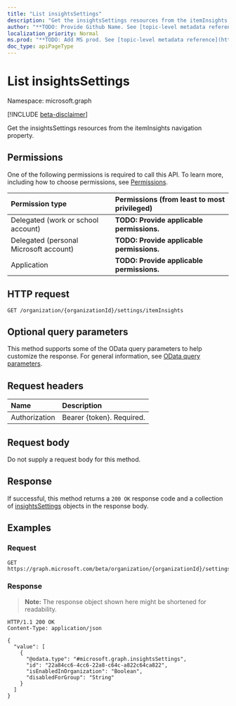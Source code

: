 ```yaml
---
title: "List insightsSettings"
description: "Get the insightsSettings resources from the itemInsights navigation property."
author: "**TODO: Provide Github Name. See [topic-level metadata reference](https://msgo.azurewebsites.net/add/document/guidelines/metadata.html#topic-level-metadata)**"
localization_priority: Normal
ms.prod: "**TODO: Add MS prod. See [topic-level metadata reference](https://msgo.azurewebsites.net/add/document/guidelines/metadata.html#topic-level-metadata)**"
doc_type: apiPageType
---
```


# List insightsSettings
Namespace: microsoft.graph

[!INCLUDE [beta-disclaimer](../../includes/beta-disclaimer.md)]

Get the insightsSettings resources from the itemInsights navigation property.

## Permissions
One of the following permissions is required to call this API. To learn more, including how to choose permissions, see [Permissions](/graph/permissions-reference).

|Permission type|Permissions (from least to most privileged)|
|:---|:---|
|Delegated (work or school account)|**TODO: Provide applicable permissions.**|
|Delegated (personal Microsoft account)|**TODO: Provide applicable permissions.**|
|Application|**TODO: Provide applicable permissions.**|

## HTTP request

<!-- {
  "blockType": "ignored"
}
-->
``` http
GET /organization/{organizationId}/settings/itemInsights
```

## Optional query parameters
This method supports some of the OData query parameters to help customize the response. For general information, see [OData query parameters](/graph/query-parameters).

## Request headers
|Name|Description|
|:---|:---|
|Authorization|Bearer {token}. Required.|

## Request body
Do not supply a request body for this method.

## Response

If successful, this method returns a `200 OK` response code and a collection of [insightsSettings](../resources/insightssettings.md) objects in the response body.

## Examples

### Request
<!-- {
  "blockType": "request",
  "name": "list_insightssettings"
}
-->
``` http
GET https://graph.microsoft.com/beta/organization/{organizationId}/settings/itemInsights
```


### Response
>**Note:** The response object shown here might be shortened for readability.
<!-- {
  "blockType": "response",
  "truncated": true,
  "@odata.type": "Collection(microsoft.graph.insightsSettings)"
}
-->
``` http
HTTP/1.1 200 OK
Content-Type: application/json

{
  "value": [
    {
      "@odata.type": "#microsoft.graph.insightsSettings",
      "id": "22a84cc6-4cc6-22a8-c64c-a822c64ca822",
      "isEnabledInOrganization": "Boolean",
      "disabledForGroup": "String"
    }
  ]
}
```

